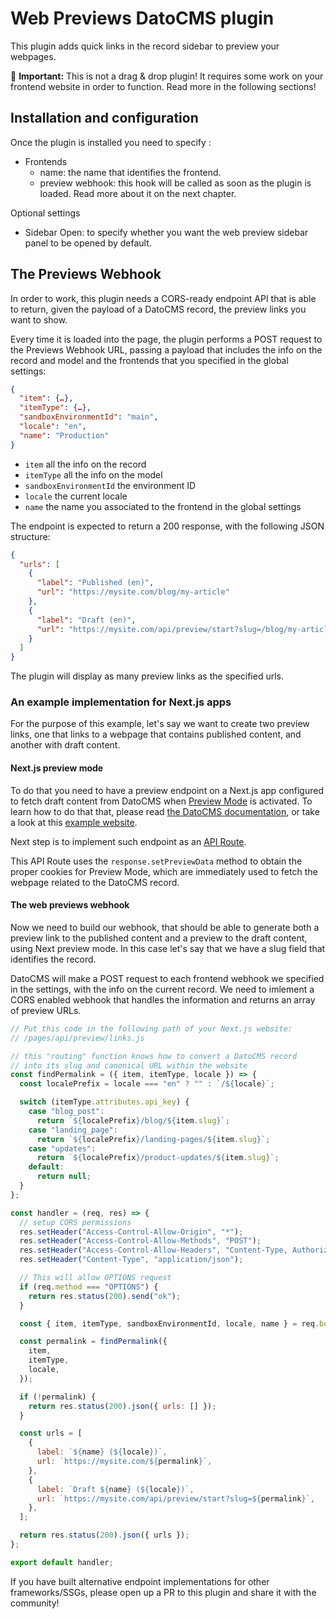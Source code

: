 # Web Previews DatoCMS plugin

This plugin adds quick links in the record sidebar to preview your webpages.

🚨 **Important:** This is not a drag & drop plugin! It requires some work on your frontend website in order to function. Read more in the following sections!

## Installation and configuration

Once the plugin is installed you need to specify :

- Frontends
  - name: the name that identifies the frontend.
  - preview webhook: this hook will be called as soon as the plugin is loaded. Read more about it on the next chapter.

Optional settings

- Sidebar Open: to specify whether you want the web preview sidebar panel to be opened by default.

## The Previews Webhook

In order to work, this plugin needs a CORS-ready endpoint API that is able to return, given the payload of a DatoCMS record, the preview links you want to show.

Every time it is loaded into the page, the plugin performs a POST request to the Previews Webhook URL, passing a payload that includes the info on the record and model and the frontends that you specified in the global settings:

```json
{
  "item": {…},
  "itemType": {…},
  "sandboxEnvironmentId": "main",
  "locale": "en",
  "name": "Production"
}
```

- `item` all the info on the record
- `itemType` all the info on the model
- `sandboxEnvironmentId` the environment ID
- `locale` the current locale
- `name` the name you associated to the frontend in the global settings

The endpoint is expected to return a 200 response, with the following JSON structure:

```json
{
  "urls": [
    {
      "label": "Published (en)",
      "url": "https://mysite.com/blog/my-article"
    },
    {
      "label": "Draft (en)",
      "url": "https://mysite.com/api/preview/start?slug=/blog/my-article"
    }
  ]
}
```

The plugin will display as many preview links as the specified urls.

### An example implementation for Next.js apps

For the purpose of this example, let's say we want to create two preview links, one that links to a webpage that contains published content, and another with draft content.

#### Next.js preview mode

To do that you need to have a preview endpoint on a Next.js app configured to fetch draft content from DatoCMS when [Preview Mode](https://nextjs.org/docs/advanced-features/preview-mode) is activated. To learn how to do that that, please read [the DatoCMS documentation](https://www.datocms.com/docs/next-js/setting-up-next-js-preview-mode), or take a look at this [example website](https://github.com/datocms/nextjs-demo/tree/master).

Next step is to implement such endpoint as an [API Route](https://nextjs.org/docs/api-routes/introduction).

This API Route uses the `response.setPreviewData` method to obtain the proper cookies for Preview Mode, which are immediately used to fetch the webpage related to the DatoCMS record.

#### The web previews webhook

Now we need to build our webhook, that should be able to generate both a preview link to the published content and a preview to the draft content, using Next preview mode. In this case let's say that we have a slug field that identifies the record.

DatoCMS will make a POST request to each frontend webhook we specified in the settings, with the info on the current record. We need to imlement a CORS enabled webhook that handles the information and returns an array of preview URLs.

```js
// Put this code in the following path of your Next.js website:
// /pages/api/preview/links.js

// this "routing" function knows how to convert a DatoCMS record
// into its slug and canonical URL within the website
const findPermalink = ({ item, itemType, locale }) => {
  const localePrefix = locale === "en" ? "" : `/${locale}`;

  switch (itemType.attributes.api_key) {
    case "blog_post":
      return `${localePrefix}/blog/${item.slug}`;
    case "landing_page":
      return `${localePrefix}/landing-pages/${item.slug}`;
    case "updates":
      return `${localePrefix}/product-updates/${item.slug}`;
    default:
      return null;
  }
};

const handler = (req, res) => {
  // setup CORS permissions
  res.setHeader("Access-Control-Allow-Origin", "*");
  res.setHeader("Access-Control-Allow-Methods", "POST");
  res.setHeader("Access-Control-Allow-Headers", "Content-Type, Authorization");
  res.setHeader("Content-Type", "application/json");

  // This will allow OPTIONS request
  if (req.method === "OPTIONS") {
    return res.status(200).send("ok");
  }

  const { item, itemType, sandboxEnvironmentId, locale, name } = req.body;

  const permalink = findPermalink({
    item,
    itemType,
    locale,
  });

  if (!permalink) {
    return res.status(200).json({ urls: [] });
  }

  const urls = [
    {
      label: `${name} (${locale})`,
      url: `https://mysite.com/${permalink}`,
    },
    {
      label: `Draft ${name} (${locale})`,
      url: `https://mysite.com/api/preview/start?slug=${permalink}`,
    },
  ];

  return res.status(200).json({ urls });
};

export default handler;
```

If you have built alternative endpoint implementations for other frameworks/SSGs, please open up a PR to this plugin and share it with the community!
